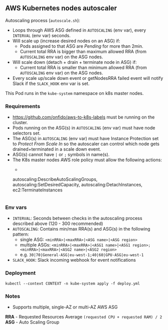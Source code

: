 ## AWS Kubernetes nodes autoscaler

Autoscaling process (`autoscale.sh`):
- Loops through AWS ASG defined in `AUTOSCALING` (env var), every `INTERVAL` (env var) seconds.
- Will scale up (increase desired nodes on an ASG) if:
  - Pods assigned to that ASG are _Pending_ for more than 2min.
  - Current total RRA is bigger than maximum allowed RRA (from `AUTOSCALING` env var) on the ASG nodes.
- Will scale down (detach + drain + terminate node in ASG) if:
  - Current total RRA is smaller than minimum allowed RRA (from `AUTOSCALING` env var) on the ASG nodes.
- Every scale up/scale down event or getNodesRRA failed event will notify Slack if the `SLACK_HOOK` env var is set.

This Pod runs in the `kube-system` namespace on k8s master nodes.

### Requirements

- https://github.com/onfido/aws-to-k8s-labels must be running on the cluster.
- Pods running on the ASG(s) in `AUTOSCALING` (env var) must have node selectors set.
- The ASG(s) in `AUTOSCALING` (env var) must have Instance Protection set to _Protect From Scale In_ so the autoscaler can control which node gets drained+terminated in a scale down event.
- ASG(s) cannot have `|` or `;` symbols in name(s).
- The K8s master nodes AWS role policy must allow the following actions:
  - ```
  autoscaling:DescribeAutoScalingGroups,
  autoscaling:SetDesiredCapacity,
  autoscaling:DetachInstances,
  ec2:TerminateInstances
  ```

### Env vars

- `INTERVAL`: Seconds between checks in the autoscaling process described above (120 - 300 recommended)
- `AUTOSCALING`: Contains min/max RRA(s) and ASG(s) in the following pattern:
  - single ASG: `<minRRA>|<maxRRA>|<ASG name>|<ASG region>`
  - multiple ASGs: `<minRRA>|<maxRRA>|<ASG1 name>|<ASG1 region>;<minRRA>|<maxRRA>|<ASG2 name>|<ASG2 region>`
  - e.g. `30|70|General-ASG|eu-west-1;40|60|GPU-ASG|eu-west-1`
- `SLACK_HOOK`: Slack incoming webhook for event notifications

### Deployment

```
kubectl --context CONTEXT -n kube-system apply -f deploy.yml
```

### Notes

- Supports multiple, single-AZ or multi-AZ AWS ASG

**RRA** - Requested Resources Average `(requested CPU + requested RAM) / 2`
<br>**ASG** - Auto Scaling Group
